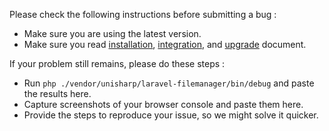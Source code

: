 Please check the following instructions before submitting a bug :
 * Make sure you are using the latest version.
 * Make sure you read [installation](http://unisharp.github.io/laravel-filemanager/installation), [integration](http://unisharp.github.io/laravel-filemanager/integration), and [upgrade](http://unisharp.github.io/laravel-filemanager/upgrade) document.

If your problem still remains, please do these steps :
 * Run `php ./vendor/unisharp/laravel-filemanager/bin/debug` and paste the results here.
 * Capture screenshots of your browser console and paste them here.
 * Provide the steps to reproduce your issue, so we might solve it quicker.
